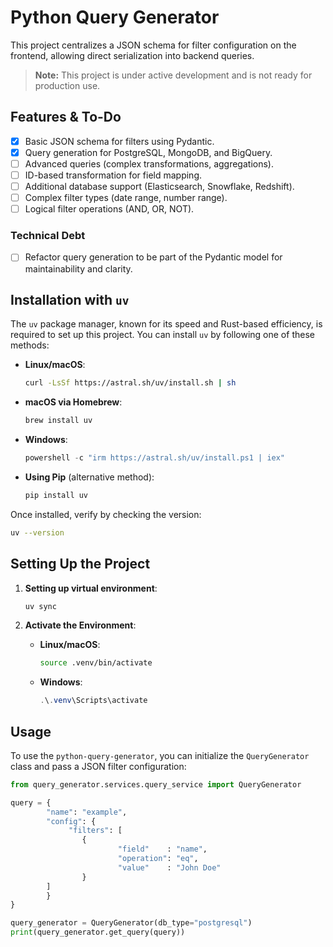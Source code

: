 # Python Query Generator

This project centralizes a JSON schema for filter configuration on the frontend, allowing direct serialization into
backend queries.

> **Note:** This project is under active development and is not ready for production use.

## Features & To-Do

- [x] Basic JSON schema for filters using Pydantic.
- [x] Query generation for PostgreSQL, MongoDB, and BigQuery.
- [ ] Advanced queries (complex transformations, aggregations).
- [ ] ID-based transformation for field mapping.
- [ ] Additional database support (Elasticsearch, Snowflake, Redshift).
- [ ] Complex filter types (date range, number range).
- [ ] Logical filter operations (AND, OR, NOT).

### Technical Debt

- [ ] Refactor query generation to be part of the Pydantic model for maintainability and clarity.

## Installation with `uv`

The `uv` package manager, known for its speed and Rust-based efficiency, is required to set up this project. You can
install `uv` by following one of these methods:

- **Linux/macOS**:
  ```bash
  curl -LsSf https://astral.sh/uv/install.sh | sh
  ```
- **macOS via Homebrew**:
  ```bash
  brew install uv
  ```
- **Windows**:
  ```powershell
  powershell -c "irm https://astral.sh/uv/install.ps1 | iex"
  ```
- **Using Pip** (alternative method):
  ```bash
  pip install uv
  ```

Once installed, verify by checking the version:

```bash
uv --version
```

## Setting Up the Project

1. **Setting up virtual environment**:
   ```bash
   uv sync
   ```

2. **Activate the Environment**:
    - **Linux/macOS**:
      ```bash
      source .venv/bin/activate
      ```
    - **Windows**:
      ```powershell
      .\.venv\Scripts\activate
      ```

## Usage

To use the `python-query-generator`, you can initialize the `QueryGenerator` class and pass a JSON filter configuration:

```python
from query_generator.services.query_service import QueryGenerator

query = {
		"name": "example",
        "config": {
		     "filters": [
				{
						"field"    : "name",
						"operation": "eq",
						"value"    : "John Doe"
				}
		]   
        }
}

query_generator = QueryGenerator(db_type="postgresql")
print(query_generator.get_query(query))
```